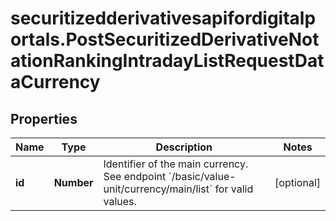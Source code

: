 # securitizedderivativesapifordigitalportals.PostSecuritizedDerivativeNotationRankingIntradayListRequestDataCurrency

## Properties

Name | Type | Description | Notes
------------ | ------------- | ------------- | -------------
**id** | **Number** | Identifier of the main currency. See endpoint &#x60;/basic/value-unit/currency/main/list&#x60; for valid values. | [optional] 


